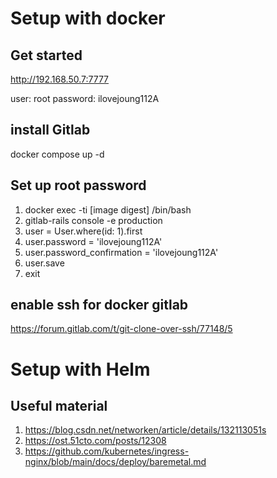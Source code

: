 # Setup with docker

## Get started

http://192.168.50.7:7777

user: root
password: ilovejoung112A

## install Gitlab 

docker compose up -d

## Set up root password

1. docker exec -ti [image digest] /bin/bash
2. gitlab-rails console -e production
3. user = User.where(id: 1).first
4. user.password = 'ilovejoung112A'
5. user.password_confirmation = 'ilovejoung112A'
6. user.save
7. exit

## enable ssh for docker gitlab
https://forum.gitlab.com/t/git-clone-over-ssh/77148/5



# Setup with Helm

## Useful material

1. https://blog.csdn.net/networken/article/details/132113051s
2. https://ost.51cto.com/posts/12308
3. https://github.com/kubernetes/ingress-nginx/blob/main/docs/deploy/baremetal.md
